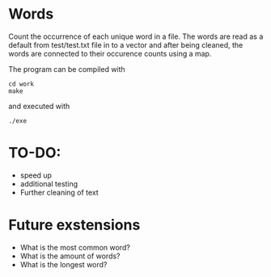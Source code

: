 # Words

Count the occurrence of each unique word in a file. The words are read as a default from test/test.txt file in to a vector and after being cleaned, the words are connected to their occurence counts using a map. 

The program can be compiled with

```
cd work
make
```

and executed with 

```
./exe
```

# TO-DO: 

* speed up
* additional testing
* Further cleaning of text 

# Future exstensions

* What is the most common word? 
* What is the amount of words?
* What is the longest word?

